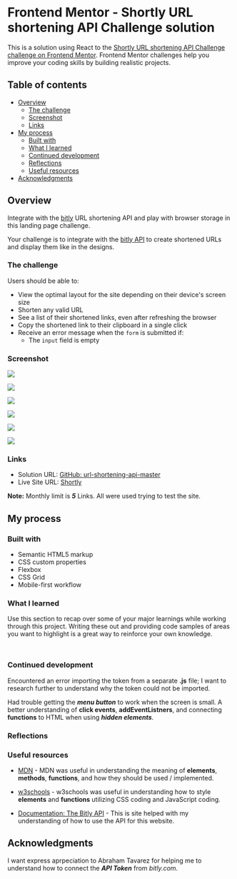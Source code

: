 # Frontend Mentor - Shortly URL shortening API Challenge solution

This is a solution using React to the [Shortly URL shortening API Challenge challenge on Frontend Mentor](https://www.frontendmentor.io/challenges/url-shortening-api-landing-page-2ce3ob-G). Frontend Mentor challenges help you improve your coding skills by building realistic projects. 

## Table of contents

- [Overview](#overview)
  - [The challenge](#the-challenge)
  - [Screenshot](#screenshot)
  - [Links](#links)
- [My process](#my-process)
  - [Built with](#built-with)
  - [What I learned](#what-i-learned)
  - [Continued development](#continued-development)
  - [Reflections](#reflections)
  - [Useful resources](#useful-resources)
- [Acknowledgments](#acknowledgments)

## Overview

Integrate with the [bitly](https://app.bitly.com/) URL shortening API and play with browser storage in this landing page challenge.

Your challenge is to integrate with the [bitly API](https://dev.bitly.com/) to create shortened URLs and display them like in the designs.

### The challenge

Users should be able to:

- View the optimal layout for the site depending on their device's screen size
- Shorten any valid URL
- See a list of their shortened links, even after refreshing the browser
- Copy the shortened link to their clipboard in a single click
- Receive an error message when the `form` is submitted if:
  - The `input` field is empty

### Screenshot

![](./url-shortener-api-react/src/assets/solution-images/desktop_1.jpg)

![](./url-shortener-api-react/src/assets/solution-images/desktop_2.jpg)

![](./url-shortener-api-react/src/assets/solution-images/mobile_nav.jpg)

![](./url-shortener-api-react/src/assets/solution-images/mobile_1.jpg)

![](./url-shortener-api-react/src/assets/solution-images/mobile_2.jpg)

![](./url-shortener-api-react/src/assets/solution-images/mobile_3.jpg)

### Links

- Solution URL: [GitHub: url-shortening-api-master](https://github.com/DblRH600/url-shortening-api-master)
- Live Site URL: [Shortly](https://statuesque-pegasus-83f65b.netlify.app/)

**Note:** Monthly limit is ***5*** Links. All were used trying to test the site.

## My process

### Built with

- Semantic HTML5 markup
- CSS custom properties
- Flexbox
- CSS Grid
- Mobile-first workflow

### What I learned

Use this section to recap over some of your major learnings while working through this project. Writing these out and providing code samples of areas you want to highlight is a great way to reinforce your own knowledge.


```jsx

```

```jsx

```

### Continued development

Encountered an error importing the token from a separate **.js** file; I want to research further to understand why the token could not be imported. 

Had trouble getting the ***menu button*** to work when the screen is small. A better understanding of **click events**, **addEventListners**, and connecting **functions** to HTML when using ***hidden elements***.

### Reflections

### Useful resources

- [MDN](https://developer.mozilla.org/en-US/) - MDN was useful in understanding the meaning of **elements**, **methods**, **functions**, and how they should be used / implemented.

- [w3schools](https://www.w3schools.com/) - w3schools was useful in understanding how to style **elements** and **functions** utilizing CSS coding and JavaScript coding.

- [Documentation: The Bitly API](https://dev.bitly.com/?_gl=1*18syhe2*_gcl_au*MzI4MzI3MzM5LjE3NDkyMjY0MzcuMTcwMTE2NjY1NC4xNzQ5MjI5MTQ3LjE3NDkyMjkyMTE.) - This is site helped with my understanding of how to use the API for this website.

## Acknowledgments

I want express aprpeciation to Abraham Tavarez for helping me to understand how to connect the ***API Token*** from *bitly.com*. 
